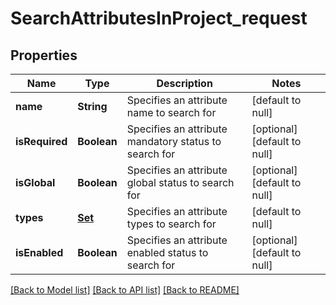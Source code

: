 # SearchAttributesInProject_request
## Properties

| Name | Type | Description | Notes |
|------------ | ------------- | ------------- | -------------|
| **name** | **String** | Specifies an attribute name to search for | [default to null] |
| **isRequired** | **Boolean** | Specifies an attribute mandatory status to search for | [optional] [default to null] |
| **isGlobal** | **Boolean** | Specifies an attribute global status to search for | [optional] [default to null] |
| **types** | [**Set**](CustomAttributeTypesEnum.md) | Specifies an attribute types to search for | [default to null] |
| **isEnabled** | **Boolean** | Specifies an attribute enabled status to search for | [optional] [default to null] |

[[Back to Model list]](../README.md#documentation-for-models) [[Back to API list]](../README.md#documentation-for-api-endpoints) [[Back to README]](../README.md)

